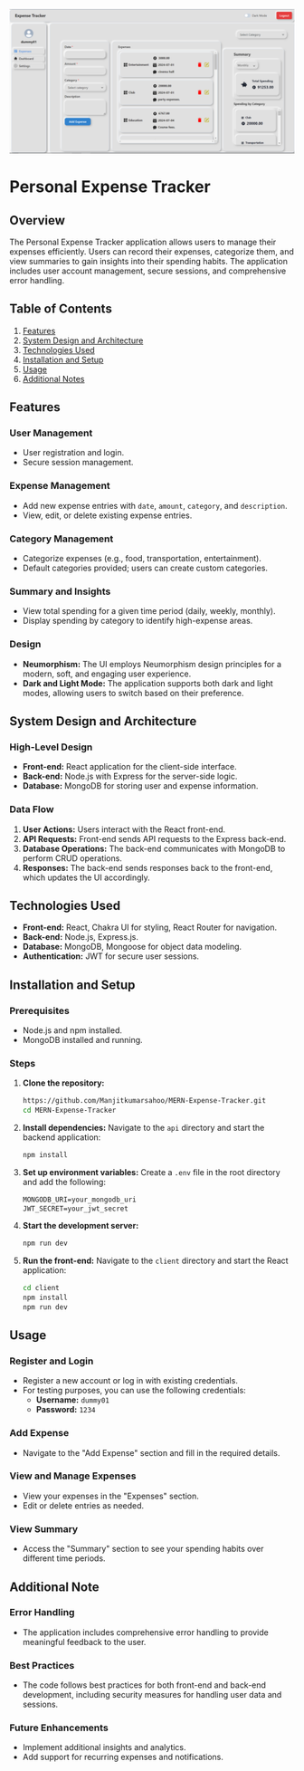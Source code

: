 ![Dashboard Screenshot](https://github.com/Manjitkumarsahoo/MERN-Expense-Tracker/blob/main/client/assets/dashboard.png)
# Personal Expense Tracker

## Overview

The Personal Expense Tracker application allows users to manage their expenses efficiently. Users can record their expenses, categorize them, and view summaries to gain insights into their spending habits. The application includes user account management, secure sessions, and comprehensive error handling.

## Table of Contents

1. [Features](#features)
2. [System Design and Architecture](#system-design-and-architecture)
3. [Technologies Used](#technologies-used)
4. [Installation and Setup](#installation-and-setup)
5. [Usage](#usage)
6. [Additional Notes](#additional-note)

## Features

### User Management
- User registration and login.
- Secure session management.

### Expense Management
- Add new expense entries with `date`, `amount`, `category`, and `description`.
- View, edit, or delete existing expense entries.

### Category Management
- Categorize expenses (e.g., food, transportation, entertainment).
- Default categories provided; users can create custom categories.

### Summary and Insights
- View total spending for a given time period (daily, weekly, monthly).
- Display spending by category to identify high-expense areas.

### Design
- **Neumorphism:** The UI employs Neumorphism design principles for a modern, soft, and engaging user experience.
- **Dark and Light Mode:** The application supports both dark and light modes, allowing users to switch based on their preference.

## System Design and Architecture

### High-Level Design
- **Front-end:** React application for the client-side interface.
- **Back-end:** Node.js with Express for the server-side logic.
- **Database:** MongoDB for storing user and expense information.

### Data Flow
1. **User Actions:** Users interact with the React front-end.
2. **API Requests:** Front-end sends API requests to the Express back-end.
3. **Database Operations:** The back-end communicates with MongoDB to perform CRUD operations.
4. **Responses:** The back-end sends responses back to the front-end, which updates the UI accordingly.

## Technologies Used

- **Front-end:** React, Chakra UI for styling, React Router for navigation.
- **Back-end:** Node.js, Express.js.
- **Database:** MongoDB, Mongoose for object data modeling.
- **Authentication:** JWT for secure user sessions.

## Installation and Setup

### Prerequisites
- Node.js and npm installed.
- MongoDB installed and running.

### Steps

1. **Clone the repository:**
    ```bash
    https://github.com/Manjitkumarsahoo/MERN-Expense-Tracker.git
    cd MERN-Expense-Tracker
    ```

2. **Install dependencies:**
    Navigate to the `api` directory and start the backend application:
    ```bash
    npm install
    ```

3. **Set up environment variables:**
    Create a `.env` file in the root directory and add the following:
    ```env
    MONGODB_URI=your_mongodb_uri
    JWT_SECRET=your_jwt_secret
    ```

4. **Start the development server:**
    ```bash
    npm run dev
    ```

5. **Run the front-end:**
    Navigate to the `client` directory and start the React application:
    ```bash
    cd client
    npm install
    npm run dev
    ```

## Usage

### Register and Login
- Register a new account or log in with existing credentials.
- For testing purposes, you can use the following credentials:
  - **Username:** `dummy01`
  - **Password:** `1234`

### Add Expense
- Navigate to the "Add Expense" section and fill in the required details.

### View and Manage Expenses
- View your expenses in the "Expenses" section.
- Edit or delete entries as needed.

### View Summary
- Access the "Summary" section to see your spending habits over different time periods.


## Additional Note

### Error Handling
- The application includes comprehensive error handling to provide meaningful feedback to the user.

### Best Practices
- The code follows best practices for both front-end and back-end development, including security measures for handling user data and sessions.

### Future Enhancements
- Implement additional insights and analytics.
- Add support for recurring expenses and notifications.
